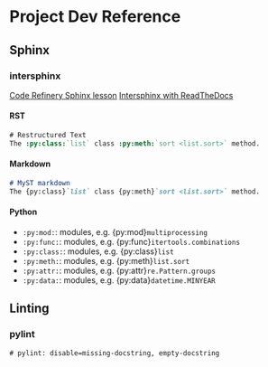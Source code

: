 # Project Dev Reference

## Sphinx

### intersphinx

[Code Refinery Sphinx lesson](https://coderefinery.github.io/sphinx-lesson/intersphinx/)
[Intersphinx with ReadTheDocs](https://docs.readthedocs.io/en/stable/guides/intersphinx.html)

#### RST

```rst
# Restructured Text
The :py:class:`list` class :py:meth:`sort <list.sort>` method.
```

#### Markdown

```markdown
# MyST markdown
The {py:class}`list` class {py:meth}`sort <list.sort>` method.
```

#### Python

- `:py:mod:`: modules, e.g. {py:mod}`multiprocessing`
- `:py:func:`: modules, e.g. {py:func}`itertools.combinations`
- `:py:class:`: modules, e.g. {py:class}`list`
- `:py:meth:`: modules, e.g. {py:meth}`list.sort`
- `:py:attr:`: modules, e.g. {py:attr}`re.Pattern.groups`
- `:py:data:`: modules, e.g. {py:data}`datetime.MINYEAR`

## Linting

### pylint

`# pylint: disable=missing-docstring, empty-docstring`
